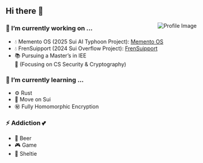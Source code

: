 <h2>Hi there 👋</h2>
  <img align='right' src="https://github.com/do0x0ob/do0x0ob/assets/153002627/460dd01c-7a0d-4fbf-bca9-749548d10737" alt="Profile Image">
  <h3>🔭 I’m currently working on ...</h3>
  <ul>
    <li>💧 Memento OS (2025 Sui AI Typhoon Project): <a href="https://frensuipport.vercel.app/">Memento OS</a></li>
    <li>💧 FrenSuipport (2024 Sui Overflow Project): <a href="https://frensuipport.vercel.app/">FrenSuipport</a></li>
    <li>📚 Pursuing a Master’s in IEE<br>
        <span> 🔐 (Focusing on CS Security & Cryptography) </span>
    </li>
 </ul>

  <h3>🌱 I’m currently learning ...</h3>
  <ul>
    <li>⚙️ Rust</li>
    <li>🧊 Move on Sui</li>
    <li>㊙ Fully Homomorphic Encryption</li>
  </ul>

  <h3>⚡ Addiction 💕</h3>
  <ul>
    <li>🍺 Beer</li>
    <li>🎮 Game</li>
    <li>🐾 Sheltie</li>
  </ul>
